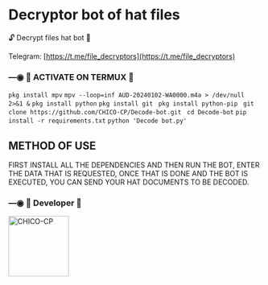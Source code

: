 # Decryptor bot of hat files
🔓 Decrypt files hat bot 🔑

Telegram: [https://t.me/file_decryptors](https://t.me/file_decryptors)

### —◉ 👾 ACTIVATE ON TERMUX 👾

```pkg install mpv```
```mpv --loop=inf AUD-20240102-WA0000.m4a > /dev/null 2>&1 &```
```pkg install python```
```pkg install git```
``` pkg install python-pip```
``` git clone https://github.com/CHICO-CP/Decode-bot.git```
``` cd Decode-bot```
```pip install -r requirements.txt```
```python 'Decode bot.py'```

## METHOD OF USE
FIRST INSTALL ALL THE DEPENDENCIES AND THEN RUN THE BOT, ENTER THE DATA THAT IS REQUESTED, ONCE THAT IS DONE AND THE BOT IS EXECUTED, YOU CAN SEND YOUR HAT DOCUMENTS TO BE DECODED. 

### —◉ 🧸  Developer  🧸
<a href="https://github.com/CHICO-CP"><img src="https://github.com/CHICO-CP.png" width="120" height="120" alt="CHICO-CP"/></a>
